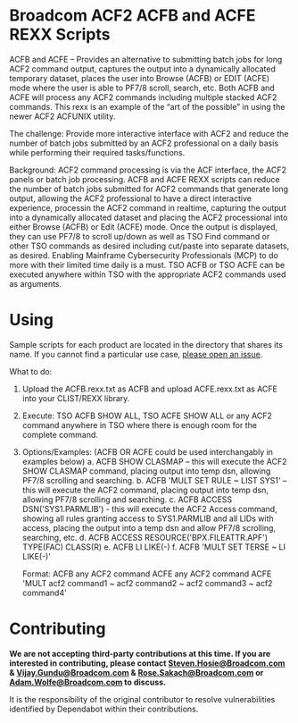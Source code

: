 # Broadcom ACF2 ACFB and ACFE REXX Scripts
ACFB and ACFE  – Provides an alternative to submitting batch jobs for long ACF2 command output, captures the output into a dynamically allocated temporary dataset, places the user into Browse (ACFB) or EDIT (ACFE) mode where the user is able to PF7/8 scroll, search, etc.   Both ACFB and ACFE will process any ACF2 commands including multiple stacked ACF2 commands. This rexx is an example of the “art of the possible” in using the newer ACF2 ACFUNIX utility.

The challenge:  Provide more interactive interface with ACF2 and reduce the number of batch jobs submitted by an ACF2 professional on a daily basis while performing their required tasks/functions.

Background:  ACF2 command processing is via the ACF interface, the ACF2 panels or batch job processing.  ACFB and ACFE REXX scripts can reduce the number of batch jobs submitted for ACF2 commands that generate long output, allowing the ACF2 professional to have a direct interactive experience, processin the ACF2 command in realtime, capturing the output into a dynamically allocated dataset and placing the ACF2 processional into either Browse (ACFB) or Edit (ACFE) mode.  Once the output is displayed, they can use PF7/8 to scroll up/down as well as TSO Find command or other TSO commands as desired including cut/paste into separate datasets, as desired.  Enabling Mainframe Cybersecurity Professionals (MCP) to do more with their limited time daily is a must.  TSO ACFB or TSO ACFE can be executed anywhere within TSO with the appropriate ACF2 commands used as arguments.

# Using
Sample scripts for each product are located in the directory that shares its name. If you cannot find a particular use case, [please open an issue](https://github.com/BroadcomMFD/broadcom-product-scripts/issues/new).

What to do:   
1.	Upload the ACFB.rexx.txt as ACFB and upload ACFE.rexx.txt as ACFE into your CLIST/REXX library.
2.	Execute:  TSO ACFB SHOW ALL, TSO ACFE SHOW ALL or any ACF2 command anywhere in TSO where there is enough room for the complete command.          
3.	Options/Examples: (ACFB OR ACFE could be used interchangably in examples below)
    a.	ACFB SHOW CLASMAP – this will execute the ACF2 SHOW CLASMAP command, placing output into temp dsn, allowing PF7/8 scrolling and searching.
    b.	ACFB 'MULT SET RULE ~ LIST SYS1' – this will execute the ACF2 command, placing output into temp dsn, allowing PF7/8 scrolling and searching.
  	c.  ACFB ACCESS DSN('SYS1.PARMLIB') - this will execute the ACF2 Access command, showing all rules granting access to SYS1.PARMLIB and all LIDs with access, placing the output  into a temp dsn and allow PF7/8 scrolling, searching, etc.
  	d. ACFB ACCESS RESOURCE('BPX.FILEATTR.APF') TYPE(FAC) CLASS(R)
  	e. ACFB LI LIKE(-)
  	f. ACFB 'MULT SET TERSE ~ LI LIKE(-)'

  	Format: 
      ACFB any ACF2 command
  	  ACFE any ACF2 command
  	  ACFE 'MULT acf2 command1 ~ acf2 command2 ~ acf2 command3 ~ acf2 command4'
  	
# Contributing
**We are not accepting third-party contributions at this time. If you are interested in contributing, please contact Steven.Hosie@Broadcom.com & Vijay.Gundu@Broadcom.com & Rose.Sakach@Broadcom.com or Adam.Wolfe@Broadcom.com to discuss.**

It is the responsibility of the original contributor to resolve vulnerabilities identified by Dependabot within their contributions.
